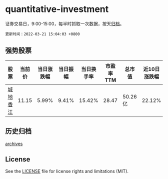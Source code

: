 # quantitative-investment

证券交易日，9:00-15:00，每半时抓取一次数据，按天[归档](archives)。

`更新时间：2022-03-21 15:04:03 +0800`

## 强势股票

|股票|当前价|当日涨跌幅|当日振幅|当日换手率|市盈率TTM|总市值|近10日涨跌幅|
|----|----|----|----|----|----|----|----|
|[城地香江](https://xueqiu.com/S/SH603887)|11.15|5.99%|9.41%|15.42%|28.47|50.26亿|22.12%|

## 历史归档

[archives](archives)

## License

See the [LICENSE](LICENSE) file for license rights and limitations (MIT).